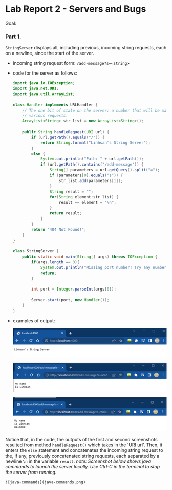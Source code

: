 # Lab Report 2 - Servers and Bugs
Goal: 

### Part 1.
`StringServer` displays all, including previous, incoming string requests, each on a newline, since the start of the server.
- incoming string request form: `/add-message?s=<string>`
- code for the server as follows:
    ```java
    import java.io.IOException;
    import java.net.URI;
    import java.util.ArrayList;

    class Handler implements URLHandler {
        // The one bit of state on the server: a number that will be manipulated by
        // various requests.
        ArrayList<String> str_list = new ArrayList<String>();

        public String handleRequest(URI url) {
            if (url.getPath().equals("/")) {
                return String.format("Linhsan's String Server");
            } 
            else {
                System.out.println("Path: " + url.getPath());
                if (url.getPath().contains("/add-message")) {
                    String[] parameters = url.getQuery().split("=");
                    if (parameters[0].equals("s")) {
                        str_list.add(parameters[1]);
                    }
                    String result = "";
                    for(String element:str_list) {
                        result += element + "\n";
                    }
                    return result;
                }
            }
            return "404 Not Found!";
        }
    }

    class StringServer {
        public static void main(String[] args) throws IOException {
            if(args.length == 0){
                System.out.println("Missing port number! Try any number between 1024 to 49151");
                return;
            }

            int port = Integer.parseInt(args[0]);

            Server.start(port, new Handler());
        }
    }
    ```
- examples of output:

    ![homepage](homepage.png)
    
    ![screenshot-1](screenshot-1.png)
    
    ![screenshot-2](screenshot-2.png)
    
Notice that, in the code, the outputs of the first and second screenshots resulted from method `handleRequest()` which takes in the 'URI url'. Then, it enters the `else` statement and concatenates the incoming string request to the, if any, previously concatenated string requests, each separated by a newline `\n` in the variable `result`.
*note: Screenshot below shows java commands to launch the server locally. Use Ctrl-C in the terminal to stop the server from running.*

    ![java-commands](java-commands.png)
